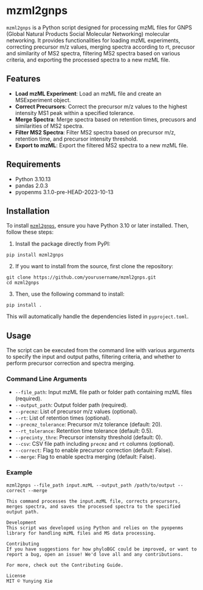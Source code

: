 # mzml2gnps

`mzml2gnps` is a Python script designed for processing mzML files for GNPS (Global Natural Products Social Molecular Networking) molecular networking. It provides functionalities for loading mzML experiments, correcting precursor m/z values, merging spectra according to rt, precusor and similarity of MS2 spectra, filtering MS2 spectra based on various criteria, and exporting the processed spectra to a new mzML file.

## Features

- **Load mzML Experiment**: Load an mzML file and create an MSExperiment object.
- **Correct Precursors**: Correct the precursor m/z values to the highest intensity MS1 peak within a specified tolerance.
- **Merge Spectra**: Merge spectra based on retention times, precusors and similarities of MS2 spectra.
- **Filter MS2 Spectra**: Filter MS2 spectra based on precursor m/z, retention time, and precursor intensity threshold.
- **Export to mzML**: Export the filtered MS2 spectra to a new mzML file.

## Requirements

- Python 3.10.13
- pandas 2.0.3
- pyopenms 3.1.0-pre-HEAD-2023-10-13

## Installation

To install [`mzml2gnps`](command:_github.copilot.openSymbolFromReferences?%5B%7B%22%24mid%22%3A1%2C%22path%22%3A%22%2Fc%3A%2FUsers%2Fxyy%2FDesktop%2Fpython%2Fmzml2gnps%2FREADME.md%22%2C%22scheme%22%3A%22file%22%7D%2C%7B%22line%22%3A0%2C%22character%22%3A0%7D%5D "../mzml2gnps/README.md"), ensure you have Python 3.10 or later installed. Then, follow these steps:

1. Install the package directly from PyPI:

```shell
pip install mzml2gnps
```

2. If you want to install from the source, first clone the repository:

```shell
git clone https://github.com/yourusername/mzml2gnps.git
cd mzml2gnps
```

3. Then, use the following command to install:

```shell
pip install .
```

This will automatically handle the dependencies listed in `pyproject.toml`.
## Usage

The script can be executed from the command line with various arguments to specify the input and output paths, filtering criteria, and whether to perform precursor correction and spectra merging.

### Command Line Arguments

- `--file_path`: Input mzML file path or folder path containing mzML files (required).
- `--output_path`: Output folder path (required).
- `--precmz`: List of precursor m/z values (optional).
- `--rt`: List of retention times (optional).
- `--precmz_tolerance`: Precursor m/z tolerance (default: 20).
- `--rt_tolerance`: Retention time tolerance (default: 0.5).
- `--precinty_thre`: Precursor intensity threshold (default: 0).
- `--csv`: CSV file path including `precmz` and `rt` columns (optional).
- `--correct`: Flag to enable precursor correction (default: False).
- `--merge`: Flag to enable spectra merging (default: False).

### Example

```shell
mzml2gnps --file_path input.mzML --output_path /path/to/output --correct --merge

This command processes the input.mzML file, corrects precursors, merges spectra, and saves the processed spectra to the specified output path.

Development
This script was developed using Python and relies on the pyopenms library for handling mzML files and MS data processing.

Contributing
If you have suggestions for how phyloBGC could be improved, or want to report a bug, open an issue! We'd love all and any contributions.

For more, check out the Contributing Guide.

License
MIT © Yunying Xie